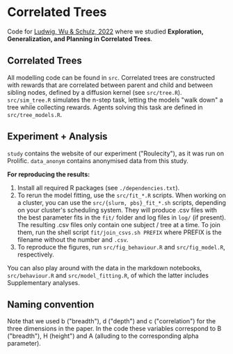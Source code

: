Correlated Trees
==================

Code for [Ludwig, Wu & Schulz, 2022](https://psyarxiv.com/72wda) 
where we studied __Exploration, Generalization, and Planning in Correlated Trees__.

## Correlated Trees
All modelling code can be found in `src`.
Correlated trees are constructed with rewards that are correlated between parent and child and between sibling nodes, defined by a diffusion kernel (see `src/tree.R`).
`src/sim_tree.R` simulates the n-step task, letting the models "walk down" a tree while collecting rewards.
Agents solving this task are defined in `src/tree_models.R`.

## Experiment + Analysis
`study` contains the website of our experiment ("Roulecity"), as it was run on Prolific.
`data_anonym` contains anonymised data from this study.

**For reproducing the results:**
1. Install all required R packages (see `./dependencies.txt`).
2. To rerun the model fitting, use the `src/fit_*.R` scripts.
When working on a cluster, you can use the `src/{slurm, pbs}_fit_*.sh` scripts, depending on your cluster's scheduling system.
They will produce .csv files with the best parameter fits in the `fit/` folder and log files in `log/` (if present).
The resulting .csv files only contain one subject / tree at a time.
To join them, run the shell script `fit/join_csvs.sh PREFIX` where PREFIX is the filename without the number and `.csv`.
3. To reproduce the figures, run `src/fig_behaviour.R` and `src/fig_model.R`, respectively.

You can also play around with the data in the markdown notebooks, 
`src/behaviour.R` and `src/model_fitting.R`, of which the latter includes Supplementary analyses.

## Naming convention
Note that we used b ("breadth"), d ("depth") and c ("correlation") for the three dimensions in the paper.
In the code these variables correspond to B ("breadth"), H (height") and A (alluding to the corresponding alpha parameter).
